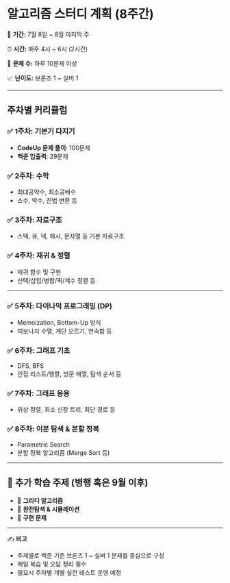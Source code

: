 # 알고리즘 스터디 계획 (8주간)

📅 **기간:** 7월 8일 ~ 8월 마지막 주

⏰ **시간:** 매주 4시 ~ 6시 (2시간)

🎯 **문제 수:** 하루 10문제 이상

📈 **난이도:** 브론즈 1 ~ 실버 1

---

## 주차별 커리큘럼

### ✅ 1주차: 기본기 다지기

- **CodeUp 문제 풀이**: 100문제
- **백준 입출력**: 29문제

### ✅ 2주차: 수학

- 최대공약수, 최소공배수
- 소수, 약수, 진법 변환 등

### ✅ 3주차: 자료구조

- 스택, 큐, 덱, 해시, 문자열 등 기본 자료구조

### ✅ 4주차: 재귀 & 정렬

- 재귀 함수 및 구현
- 선택/삽입/병합/퀵/계수 정렬 등

---

### ✅ 5주차: 다이나믹 프로그래밍 (DP)

- Memoization, Bottom-Up 방식
- 피보나치 수열, 계단 오르기, 연속합 등

### ✅ 6주차: 그래프 기초

- DFS, BFS
- 인접 리스트/행렬, 방문 배열, 탐색 순서 등

### ✅ 7주차: 그래프 응용

- 위상 정렬, 최소 신장 트리, 최단 경로 등

### ✅ 8주차: 이분 탐색 & 분할 정복

- Parametric Search
- 분할 정복 알고리즘 (Merge Sort 등)

---

## 📌 추가 학습 주제 (병행 혹은 9월 이후)

- 🔹 **그리디 알고리즘**
- 🔹 **완전탐색 & 시뮬레이션**
- 🔹 **구현 문제**

---

✍️ **비고**

- 주제별로 백준 기준 브론즈 1 ~ 실버 1 문제를 중심으로 구성
- 매일 복습 및 오답 정리 필수
- 필요시 주차별 개별 실전 테스트 운영 예정